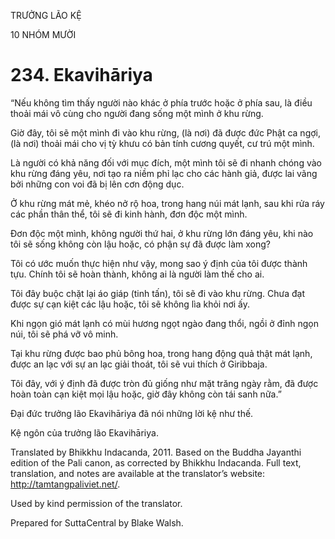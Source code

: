 TRƯỞNG LÃO KỆ

10 NHÓM MƯỜI

# 234\. Ekavihāriya

“Nếu không tìm thấy người nào khác ở phía trước hoặc ở phía sau, là điều thoải mái vô cùng cho người đang sống một mình ở khu rừng.

Giờ đây, tôi sẽ một mình đi vào khu rừng, (là nơi) đã được đức Phật ca ngợi, (là nơi) thoải mái cho vị tỳ khưu có bản tính cương quyết, cư trú một mình.

Là người có khả năng đối với mục đích, một mình tôi sẽ đi nhanh chóng vào khu rừng đáng yêu, nơi tạo ra niềm phỉ lạc cho các hành giả, được lai vãng bởi những con voi đã bị lên cơn động dục.

Ở khu rừng mát mẻ, khéo nở rộ hoa, trong hang núi mát lạnh, sau khi rửa ráy các phần thân thể, tôi sẽ đi kinh hành, đơn độc một mình.

Đơn độc một mình, không người thứ hai, ở khu rừng lớn đáng yêu, khi nào tôi sẽ sống không còn lậu hoặc, có phận sự đã được làm xong?

Tôi có ước muốn thực hiện như vậy, mong sao ý định của tôi được thành tựu. Chính tôi sẽ hoàn thành, không ai là người làm thế cho ai.

Tôi đây buộc chặt lại áo giáp (tinh tấn), tôi sẽ đi vào khu rừng. Chưa đạt được sự cạn kiệt các lậu hoặc, tôi sẽ không lìa khỏi nơi ấy.

Khi ngọn gió mát lạnh có mùi hương ngọt ngào đang thổi, ngồi ở đỉnh ngọn núi, tôi sẽ phá vỡ vô minh.

Tại khu rừng được bao phủ bông hoa, trong hang động quả thật mát lạnh, được an lạc với sự an lạc giải thoát, tôi sẽ vui thích ở Giribbaja.

Tôi đây, với ý định đã được tròn đủ giống như mặt trăng ngày rằm, đã được hoàn toàn cạn kiệt mọi lậu hoặc, giờ đây không còn tái sanh nữa.”

Đại đức trưởng lão Ekavihāriya đã nói những lời kệ như thế.

Kệ ngôn của trưởng lão Ekavihāriya.

Translated by Bhikkhu Indacanda, 2011. Based on the Buddha Jayanthi edition of the Pali canon, as corrected by Bhikkhu Indacanda. Full text, translation, and notes are available at the translator’s website: http://tamtangpaliviet.net/.

Used by kind permission of the translator.

Prepared for SuttaCentral by Blake Walsh.
